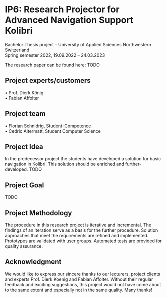 # IP6: Research Projector for Advanced Navigation Support Kolibri
Bachelor Thesis project - University of Applied Sciences Northwestern Switzerland<br>
Spring semester 2022, 19.09.2022 – 24.03.2023<br>

The research paper can be found here: TODO

## Project experts/customers
• Prof. Dierk König<br>
• Fabian Affolter<br>

## Project team
• Florian Schnidrig, Student iCompetence<br>
• Cedric Altermatt, Student Computer Science<br>

## Project Idea
In the predecessor project the students have developed a solution for basic navigation in Kolibri. This solution should be enriched and further-developed. TODO

## Project Goal
TODO

## Project Methodology
The procedure in this research project is iterative and incremental. The findings of an iteration serve as a basis for the further procedure. Solution approaches that meet the requirements are refined and implemented. Prototypes are validated with user groups. Automated tests are provided for quality assurance.

## Acknowledgment
We would like to express our sincere thanks to our lecturers, project clients and experts Prof. Dierk Koenig and Fabian Affolter. Without their regular feedback and exciting suggestions, this project would not have come about to the same extent and especially not in the same quality. Many thanks!
